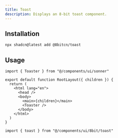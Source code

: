 ```yaml
---
title: Toast
description: Displays an 8-bit toast component.
---
```


## Installation

```bash
npx shadcn@latest add @8bitcn/toast
```

## Usage

```tsx showLineNumbers
import { Toaster } from "@/components/ui/sonner"
      
export default function RootLayout({ children }) {
  return (
    <html lang="en">
      <head />
      <body>
        <main>{children}</main>
        <Toaster />
      </body>
    </html>
  )
}
```

```tsx showLineNumbers
import { toast } from "@/components/ui/8bit/toast"
```
